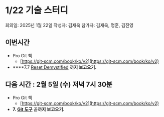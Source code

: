 # 1/22 기술 스터디

회의일: 2025년 1월 22일
작성자: 김재욱
참가자: 김재욱, 명훈, 김진영

## 이번시간

- Pro Git 책
    - [https://git-scm.com/book/ko/v2](https://git-scm.com/book/ko/v2)
- ****7.7 [Reset Demystified](https://git-scm.com/book/en/v2/Git-Tools-Reset-Demystified) **까지 보고오기.**

## 다음 시간 :  2월 5일 (수) 저녁 7시 30분

- Pro Git 책
    - [https://git-scm.com/book/ko/v2](https://git-scm.com/book/ko/v2)
- **7. [Git 도구](https://git-scm.com/book/ko/v2/Git-%eb%8f%84%ea%b5%ac-%eb%a6%ac%eb%b9%84%ec%a0%84-%ec%a1%b0%ed%9a%8c%ed%95%98%ea%b8%b0)** 끝**까지 보고오기.**